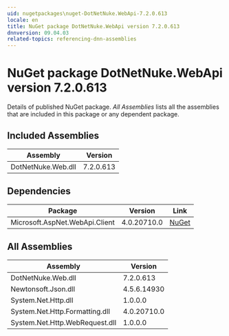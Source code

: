 ```yaml
---
uid: nugetpackages\nuget-DotNetNuke.WebApi-7.2.0.613
locale: en
title: NuGet package DotNetNuke.WebApi version 7.2.0.613
dnnversion: 09.04.03
related-topics: referencing-dnn-assemblies
---
```


# NuGet package DotNetNuke.WebApi version 7.2.0.613
Details of published NuGet package.
*All Assemblies* lists all the assemblies that are included in this package or any dependent package.

## Included Assemblies

|Assembly|Version|
|---|---|
|DotNetNuke.Web.dll|7.2.0.613|

## Dependencies

|Package|Version|Link|
|---|---|---|
|Microsoft.AspNet.WebApi.Client|4.0.20710.0|[NuGet](https://www.nuget.org/packages/Microsoft.AspNet.WebApi.Client/4.0.20710.0)|

## All Assemblies

|Assembly|Version|
|---|---|
|DotNetNuke.Web.dll|7.2.0.613|
|Newtonsoft.Json.dll|4.5.6.14930|
|System.Net.Http.dll|1.0.0.0|
|System.Net.Http.Formatting.dll|4.0.20710.0|
|System.Net.Http.WebRequest.dll|1.0.0.0|

